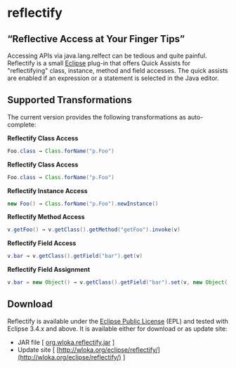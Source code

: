 # reflectify

## “Reflective Access at Your Finger Tips”
Accessing APIs via java.lang.relfect can be tedious and quite painful. Reflectify is a small [Eclipse](http://eclipse.org/jdt) plug-in that offers Quick Assists for "reflectifying" class, instance, method and field accesses. The quick assists are enabled if an expression or a statement is selected in the Java editor.

## Supported Transformations
The current version provides the following transformations as auto-complete:

**Reflectify Class Access**
``` java
Foo.class → Class.forName("p.Foo")
```

**Reflectify Class Access**
``` java
Foo.class → Class.forName("p.Foo")
```

**Reflectify Instance Access**
``` java
new Foo() → Class.forName("p.Foo").newInstance()
```

**Reflectify Method Access**
``` java
v.getFoo() → v.getClass().getMethod("getFoo").invoke(v)
```

**Reflectify Field Access**
``` java
v.bar → v.getClass().getField("bar").get(v)
```

**Reflectify Field Assignment**
``` java
v.bar = new Object() → v.getClass().getField("bar").set(v, new Object())
```

## Download
Reflectify is available under the [Eclipse Public License](http://www.eclipse.org/legal/epl-v10.html "Eclipse Public License") (EPL) and tested with Eclipse 3.4.x and above. It is available either for download or as update site:
- JAR file [ [org.wloka.reflectify.jar](http://wloka.org/eclipse/reflectify/plugins/org.wloka.reflectify_0.0.2.201308251403.jar) ]
- Update site [ [http://wloka.org/eclipse/reflectify/](http://wloka.org/eclipse/reflectify/) ]


